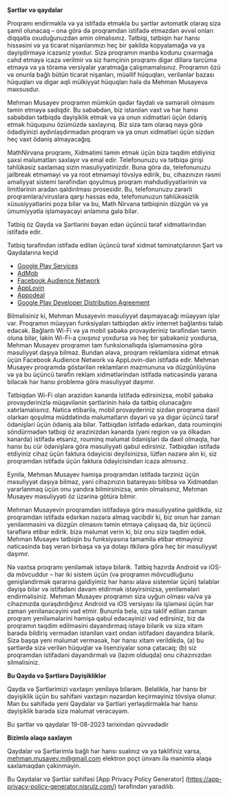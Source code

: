 **Şərtlər və qaydalar**

Proqramı endirməklə və ya istifadə etməklə bu şərtlər avtomatik olaraq sizə şamil olunacaq – ona görə də proqramdan istifadə etməzdən əvvəl onları diqqətlə oxuduğunuzdan əmin olmalısınız. Tətbiqi, tətbiqin hər hansı hissəsini və ya ticarət nişanlarımızı heç bir şəkildə kopyalamağa və ya dəyişdirməyə icazəniz yoxdur. Sizə proqramın mənbə kodunu çıxarmağa cəhd etməyə icazə verilmir və siz həmçinin proqramı digər dillərə tərcümə etməyə və ya törəmə versiyalar yaratmağa çalışmamalısınız. Proqramın özü və onunla bağlı bütün ticarət nişanları, müəllif hüquqları, verilənlər bazası hüquqları və digər əqli mülkiyyət hüquqları hələ də Mehman Musayevə məxsusdur.

Mehman Musayev proqramın mümkün qədər faydalı və səmərəli olmasını təmin etməyə sadiqdir. Bu səbəbdən, biz istənilən vaxt və hər hansı səbəbdən tətbiqdə dəyişiklik etmək və ya onun xidmətləri üçün ödəniş etmək hüququnu özümüzdə saxlayırıq. Biz sizə tam olaraq nəyə görə ödədiyinizi aydınlaşdırmadan proqram və ya onun xidmətləri üçün sizdən heç vaxt ödəniş almayacağıq.

MathNirvana proqramı, Xidmətimi təmin etmək üçün bizə təqdim etdiyiniz şəxsi məlumatları saxlayır və emal edir. Telefonunuzu və tətbiqə girişi təhlükəsiz saxlamaq sizin məsuliyyətinizdir. Buna görə də, telefonunuzu jailbreak etməməyi və ya root etməməyi tövsiyə edirik, bu, cihazınızın rəsmi əməliyyat sistemi tərəfindən qoyulmuş proqram məhdudiyyətlərinin və limitlərinin aradan qaldırılması prosesidir. Bu, telefonunuzu zərərli proqramlara/viruslara qarşı həssas edə, telefonunuzun təhlükəsizlik xüsusiyyətlərini poza bilər və bu, Math Nirvana tətbiqinin düzgün və ya ümumiyyətlə işləməyəcəyi anlamına gələ bilər.

Tətbiq öz Qayda və Şərtlərini bəyan edən üçüncü tərəf xidmətlərindən istifadə edir.

Tətbiq tərəfindən istifadə edilən üçüncü tərəf xidmət təminatçılarının Şərt və Qaydalarına keçid

*   [Google Play Services](https://policies.google.com/terms)
*   [AdMob](https://developers.google.com/admob/terms)
*   [Facebook Audience Network](https://www.facebook.com/ads/manage/audience_network/publisher_tos/)
*   [AppLovin](https://www.applovin.com/privacy/)
*   [Appodeal](https://appodeal.com/privacy-policy/)
*   [Google Play Developer Distribution Agreement](https://play.google.com/about/developer-distribution-agreement.html)

Bilməlisiniz ki, Mehman Musayevin məsuliyyət daşımayacağı müəyyən işlər var. Proqramın müəyyən funksiyaları tətbiqdən aktiv internet bağlantısı tələb edəcək. Bağlantı Wi-Fi və ya mobil şəbəkə provayderiniz tərəfindən təmin oluna bilər, lakin Wi-Fi-a çıxışınız yoxdursa və heç bir şəbəkəniz yoxdursa, Mehman Musayev proqramın tam funksionallıqda işləməməsinə görə məsuliyyət daşıya bilməz.
Bundan əlavə, proqram reklamlara xidmət etmək üçün Facebook Audience Network və AppLovin-dən istifadə edir. Mehman Musayev proqramda göstərilən reklamların məzmununa və düzgünlüyünə və ya bu üçüncü tərəfin reklam xidmətlərindən istifadə nəticəsində yarana biləcək hər hansı problemə görə məsuliyyət daşımır.

Tətbiqdən Wi-Fi olan ərazidən kənarda istifadə edirsinizsə, mobil şəbəkə provayderinizlə müqavilənin şərtlərinin hələ də tətbiq olunacağını xatırlamalısınız. Nəticə etibarilə, mobil provayderiniz sizdən proqrama daxil olarkən qoşulma müddətində məlumatların dəyəri və ya digər üçüncü tərəf ödənişləri üçün ödəniş ala bilər. Tətbiqdən istifadə edərkən, data rouminqini söndürmədən tətbiqi öz ərazinizdən kənarda (yəni region və ya ölkədən kənarda) istifadə etsəniz, rouminq məlumat ödənişləri də daxil olmaqla, hər hansı bu cür ödənişlərə görə məsuliyyəti qəbul edirsiniz. Tətbiqdən istifadə etdiyiniz cihaz üçün faktura ödəyicisi deyilsinizsə, lütfən nəzərə alın ki, siz proqramdan istifadə üçün faktura ödəyicisindən icazə almısınız.

Eynilə, Mehman Musayev həmişə proqramdan istifadə tərziniz üçün məsuliyyət daşıya bilməz, yəni cihazınızın batareyası bitibsə və Xidmətdən yararlanmaq üçün onu yandıra bilmirsinizsə, əmin olmalısınız, Mehman Musayev məsuliyyəti öz üzərinə götürə bilmir.

Mehman Musayevin proqramdan istifadəyə görə məsuliyyətinə gəldikdə, siz proqramdan istifadə edərkən nəzərə almaq vacibdir ki, biz onun hər zaman yenilənməsini və düzgün olmasını təmin etməyə çalışsaq da, biz üçüncü tərəflərə etibar edirik. bizə məlumat verin ki, biz onu sizə təqdim edək. Mehman Musayev tətbiqin bu funksiyasına tamamilə etibar etməyiniz nəticəsində baş verən birbaşa və ya dolayı itkilərə görə heç bir məsuliyyət daşımır.

Nə vaxtsa proqramı yeniləmək istəyə bilərik. Tətbiq hazırda Android və iOS-da mövcuddur – hər iki sistem üçün (və proqramın mövcudluğunu genişləndirmək qərarına gəldiyimiz hər hansı əlavə sistemlər üçün) tələblər dəyişə bilər və istifadəni davam etdirmək istəyirsinizsə, yeniləmələri endirməlisiniz. Mehman Musayev proqramın sizə uyğun olması və/və ya cihazınızda quraşdırdığınız Android və iOS versiyası ilə işləməsi üçün hər zaman yenilənəcəyini vəd etmir. Bununla belə, sizə təklif edilən zaman proqram yeniləmələrini həmişə qəbul edəcəyinizi vəd edirsiniz, biz də proqramın təqdim edilməsini dayandırmaq istəyə bilərik və sizə xitam barədə bildiriş vermədən istənilən vaxt ondan istifadəni dayandıra bilərik. Sizə başqa yeni məlumat verməsək, hər hansı xitam verildikdə, (a) bu şərtlərdə sizə verilən hüquqlar və lisenziyalar sona çatacaq; (b) siz proqramdan istifadəni dayandırmalı və (lazım olduqda) onu cihazınızdan silməlisiniz.

**Bu Qayda və Şərtlərə Dəyişikliklər**

Qayda və Şərtlərimizi vaxtaşırı yeniləyə bilərəm. Beləliklə, hər hansı bir dəyişiklik üçün bu səhifəni vaxtaşırı nəzərdən keçirməyiniz tövsiyə olunur. Mən bu səhifədə yeni Qaydalar və Şərtləri yerləşdirməklə hər hansı dəyişiklik barədə sizə məlumat verəcəyəm.

Bu şərtlər və qaydalar 19-08-2023 tarixindən qüvvədədir

**Bizimlə əlaqə saxlayın**

Qaydalar və Şərtlərimlə bağlı hər hansı sualınız və ya təklifiniz varsa, mehman.musayev.m@gmail.com elektron poçt ünvanı ilə mənimlə əlaqə saxlamaqdan çəkinməyin.

Bu Qaydalar və Şərtlər səhifəsi [App Privacy Policy Generator] (https://app-privacy-policy-generator.nisrulz.com/) tərəfindən yaradılıb.
